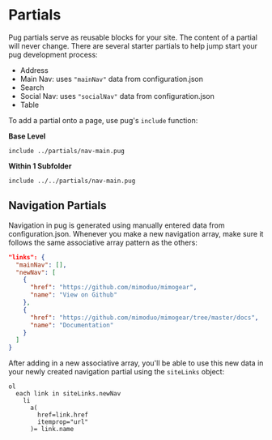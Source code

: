 # Partials

Pug partials serve as reusable blocks for your site. The content of a partial will never change. There are several starter partials to help jump start your pug development process:

* Address
* Main Nav: uses `"mainNav"` data from configuration.json
* Search
* Social Nav: uses `"socialNav"` data from configuration.json
* Table

To add a partial onto a page, use pug's `include` function:

**Base Level**

```pug
include ../partials/nav-main.pug
```

**Within 1 Subfolder**

```pug
include ../../partials/nav-main.pug
```

## Navigation Partials

Navigation in pug is generated using manually entered data from configuration.json. Whenever you make a new navigation array, make sure it follows the same associative array pattern as the others:

```json
"links": {
  "mainNav": [],
  "newNav": [
    {
      "href": "https://github.com/mimoduo/mimogear",
      "name": "View on Github"
    },
    {
      "href": "https://github.com/mimoduo/mimogear/tree/master/docs",
      "name": "Documentation"
    }
  ]
}
```

After adding in a new associative array, you'll be able to use this new data in your newly created navigation partial using the `siteLinks` object:

```pug
ol
  each link in siteLinks.newNav
    li
      a(
        href=link.href
        itemprop="url"
      )= link.name
```
